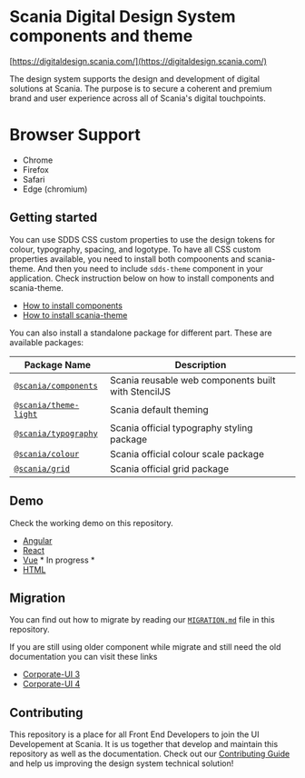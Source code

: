 # Scania Digital Design System components and theme

[https://digitaldesign.scania.com/](https://digitaldesign.scania.com/)

The design system supports the design and development of digital solutions at Scania. The purpose is to secure a coherent and premium brand and user experience across all of Scania's digital touchpoints.

# Browser Support

- Chrome
- Firefox
- Safari
- Edge (chromium)

## Getting started

You can use SDDS CSS custom properties to use the design tokens for colour, typography, spacing, and logotype. To have all CSS custom properties available, you need to install both compoonents and scania-theme. And then you need to include `sdds-theme` component in your application. Check instruction below on how to install components and scania-theme. 

- [How to install components](https://github.com/scania-digital-design-system/sdds/blob/master/components/readme.md)
- [How to install scania-theme](https://github.com/scania-digital-design-system/sdds/blob/master/theme/light/readme.md)

You can also install a standalone package for different part. These are available packages:

| Package Name | Description | 
| ------------ | ----------- | 
| [`@scania/components`](./components) | Scania reusable web components built with StencilJS |
| [`@scania/theme-light`](./theme/light) | Scania default theming |
| [`@scania/typography`](./theme/core/typography) | Scania official typography styling package |
| [`@scania/colour`](./theme/core/colour) | Scania official colour scale package |
| [`@scania/grid`](./theme/core/grid) | Scania official grid package |

## Demo

Check the working demo on this repository.

- [Angular](./demo/angular)
- [React](./demo/react)
- [Vue](./demo/vue) * In progress *
- [HTML](./demo/HTML)

## Migration

You can find out how to migrate by reading our [`MIGRATION.md`](https://github.com/scania-digital-design-system/sdds/blob/master/MIGRATION.md) file in this repository. 

If you are still using older component while migrate and still need the old documentation you can visit these links

- [Corporate-UI 3](https://scania.github.io/corporate-ui-docs/)
- [Corporate-UI 4](https://digitaldesign.devtest.aws.scania.com/)

## Contributing

This repository is a place for all Front End Developers to join the UI Developement at Scania. It is us together that develop and maintain this repository as well as the documentation. Check out our [Contributing Guide](/.github/CONTRIBUTING.md) and help us improving the design system technical solution!


